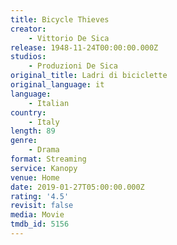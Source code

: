 ```yaml
---
title: Bicycle Thieves
creator:
    - Vittorio De Sica
release: 1948-11-24T00:00:00.000Z
studios:
    - Produzioni De Sica
original_title: Ladri di biciclette
original_language: it
language:
    - Italian
country:
    - Italy
length: 89
genre:
    - Drama
format: Streaming
service: Kanopy
venue: Home
date: 2019-01-27T05:00:00.000Z
rating: '4.5'
revisit: false
media: Movie
tmdb_id: 5156
---
```



